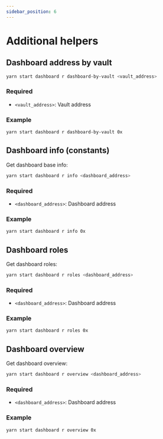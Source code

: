 ```yaml
---
sidebar_position: 6
---
```


# Additional helpers

## Dashboard address by vault

```bash
yarn start dashboard r dashboard-by-vault <vault_address>
```

### Required

- `<vault_address>`: Vault address

### Example

```bash
yarn start dashboard r dashboard-by-vault 0x
```

## Dashboard info (constants)

Get dashboard base info:

```bash
yarn start dashboard r info <dashboard_address>
```

### Required

- `<dashboard_address>`: Dashboard address

### Example

```bash
yarn start dashboard r info 0x
```

## Dashboard roles

Get dashboard roles:

```bash
yarn start dashboard r roles <dashboard_address>
```

### Required

- `<dashboard_address>`: Dashboard address

### Example

```bash
yarn start dashboard r roles 0x
```

## Dashboard overview

Get dashboard overview:

```bash
yarn start dashboard r overview <dashboard_address>
```

### Required

- `<dashboard_address>`: Dashboard address

### Example

```bash
yarn start dashboard r overview 0x
```
